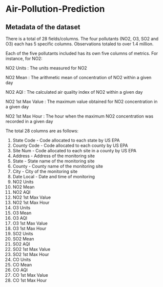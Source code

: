 # Air-Pollution-Prediction

## Metadata of the dataset

There is a total of 28 fields/columns. The four pollutants (NO2, O3, SO2 and O3) each has 5 specific columns. Observations totaled to over 1.4 million. 

Each of the five pollutants included has its own five columns of metrics. For instance, for NO2:

NO2 Units : The units measured for NO2

NO2 Mean : The arithmetic mean of concentration of NO2 within a given day

NO2 AQI : The calculated air quality index of NO2 within a given day

NO2 1st Max Value : The maximum value obtained for NO2 concentration in a given day

NO2 1st Max Hour : The hour when the maximum NO2 concentration was recorded in a given day

The total 28 columns are as follows:
1. State Code - Code allocated to each state by US EPA
2. County Code - Code allocated to each county by US EPA
3. Site Num - Code allocated to each site in a county by US EPA
4. Address - Address of the monitoring site
5. State - State name of the monitoring site
6. County - County name of the monitoring site
7. City - City of the monitoring site
8. Date Local - Date and time of monitoring
9. NO2 Units
10. NO2 Mean
11. NO2 AQI
12. NO2 1st Max Value
13. NO2 1st Max Hour
14. O3 Units
15. O3 Mean
16. O3 AQI
17. O3 1st Max Value
18. O3 1st Max Hour
19. SO2 Units
20. SO2 Mean
21. SO2 AQI
22. SO2 1st Max Value
23. SO2 1st Max Hour
24. CO Units
25. CO Mean
26. CO AQI
27. CO 1st Max Value
28. CO 1st Max Hour
